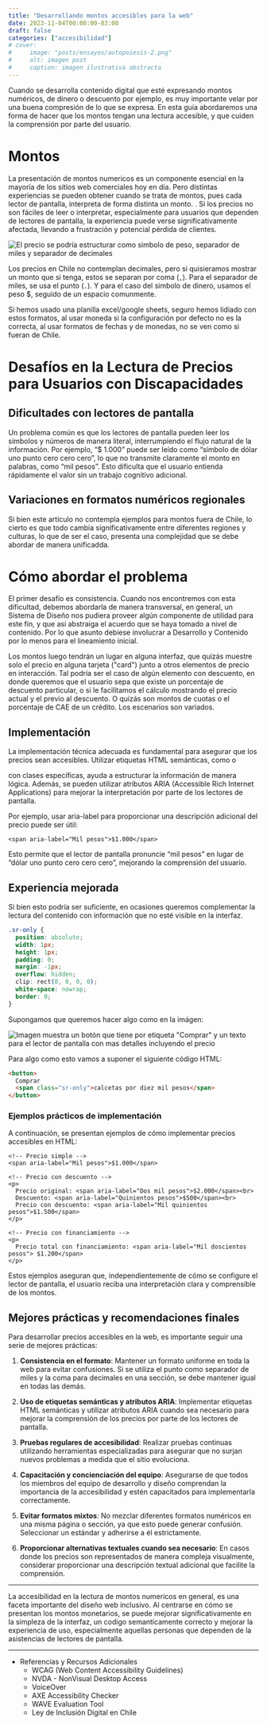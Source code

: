 ```yaml
---
title: "Desarrollando montos accesibles para la web"
date: 2023-11-04T00:00:00-03:00
draft: false
categories: ["accesibilidad"]
# cover:
#     image: "posts/ensayos/autopoiesis-2.png"
#     alt: imagen post
#     caption: imagen ilustrativa abstracta
---
```


Cuando se desarrolla contenido digital que esté expresando montos numéricos, de dinero o descuento por ejemplo, es muy importante velar por una buena compresión de lo que se expresa. En esta guía abordaremos una forma de hacer que los montos tengan una lectura accesible, y que cuiden la comprensión por parte del usuario.

# Montos

La presentación de montos numericos es un componente esencial en la mayoría de los sitios web comerciales hoy en dia. Pero distintas experiencias se pueden obtener cuando se trata de montos, pues cada lector de pantalla, interpreta de forma distinta un monto. . Si los precios no son fáciles de leer o interpretar, especialmente para usuarios que dependen de lectores de pantalla, la experiencia puede verse significativamente afectada, llevando a frustración y potencial pérdida de clientes.

![El precio se podría estructurar como simbolo de peso, separador de miles y separador de decimales](/posts/a11y/precios-accesibilidad-price_structure.png)

Los precios en Chile no contemplan decimales, pero si quisieramos mostrar un monto que si tenga, estos se separan por coma (`,`). Para el separador de miles, se usa el punto (`.`). Y para el caso del simbolo de dinero, usamos el peso $, seguido de un espacio comunmente.

Si hemos usado una planilla excel/google sheets, seguro hemos lidiado con estos formatos, al usar moneda si la configuración por defecto no es la correcta, al usar formatos de fechas y de monedas, no se ven como si fueran de Chile. 

# Desafíos en la Lectura de Precios para Usuarios con Discapacidades

## Dificultades con lectores de pantalla

Un problema común es que los lectores de pantalla pueden leer los símbolos y números de manera literal, interrumpiendo el flujo natural de la información. Por ejemplo, “$ 1.000” puede ser leído como “símbolo de dólar uno punto cero cero cero”, lo que no transmite claramente el monto en palabras, como “mil pesos”. Esto dificulta que el usuario entienda rápidamente el valor sin un trabajo cognitivo adicional.

## Variaciones en formatos numéricos regionales
Si bien este artículo no contempla ejemplos para montos fuera de Chile, lo cierto es que todo cambia significativamente entre diferentes regiones y culturas, lo que de ser el caso, presenta una complejidad que se debe abordar de manera unificadda.

# Cómo abordar el problema

El primer desafío es consistencia. Cuando nos encontremos con esta dificultad, debemos abordarla de manera transversal, en general, un Sistema de Diseño nos pudiera proveer algún componente de utilidad para este fin, y que asi abstraiga el acuerdo que se haya tomado a nivel de contenido. Por lo que asunto debiese involucrar a Desarrollo y Contenido por lo menos para el lineamiento inicial.

Los montos luego tendrán un lugar en alguna interfaz, que quizás muestre solo el precio en alguna tarjeta ("card") junto a otros elementos de precio en interacción. Tal podría ser el caso de algún elemento con descuento, en donde queremos que el usuario sepa que existe un porcentaje de descuento particular, o si le facilitamos el cálculo mostrando el precio actual y el previo al descuento. O quizás son montos de cuotas o el porcentaje de CAE de un crédito. Los escenarios son variados.



## Implementación

La implementación técnica adecuada es fundamental para asegurar que los precios sean accesibles. Utilizar etiquetas HTML semánticas, como <span> o <div> con clases específicas, ayuda a estructurar la información de manera lógica. Además, se pueden utilizar atributos ARIA (Accessible Rich Internet Applications) para mejorar la interpretación por parte de los lectores de pantalla.

Por ejemplo, usar aria-label para proporcionar una descripción adicional del precio puede ser útil:

```
<span aria-label="Mil pesos">$1.000</span>
```

Esto permite que el lector de pantalla pronuncie “mil pesos” en lugar de “dólar uno punto cero cero cero”, mejorando la comprensión del usuario.

## Experiencia mejorada

Si bien esto podría ser suficiente, en ocasiones queremos complementar la lectura del contenido con información que no esté visible en la interfaz.

```css
.sr-only {
  position: absolute;
  width: 1px;
  height: 1px;
  padding: 0;
  margin: -1px;
  overflow: hidden;
  clip: rect(0, 0, 0, 0);
  white-space: nowrap;
  border: 0;
}
```

Supongamos que queremos hacer algo como en la imágen:

![Imagen muestra un botón que tiene por etiqueta "Comprar" y un texto para el lector de pantalla con mas detalles incluyendo el precio](/posts/a11y/precios-accesibilidad-button_read.png)


Para algo como esto vamos a suponer el siguiente código HTML:

```html
<button>
  Comprar
  <span class="sr-only">calcetas por diez mil pesos</span>
</button>

```

### Ejemplos prácticos de implementación
A continuación, se presentan ejemplos de cómo implementar precios accesibles en HTML:


```
<!-- Precio simple -->
<span aria-label="Mil pesos">$1.000</span>

<!-- Precio con descuento -->
<p>
  Precio original: <span aria-label="Dos mil pesos">$2.000</span><br>
  Descuento: <span aria-label="Quinientos pesos">$500</span><br>
  Precio con descuento: <span aria-label="Mil quinientos pesos">$1.500</span>
</p>

<!-- Precio con financiamiento -->
<p>
  Precio total con financiamiento: <span aria-label="Mil doscientos pesos"> $1.200</span>
</p>
````

Estos ejemplos aseguran que, independientemente de cómo se configure el lector de pantalla, el usuario reciba una interpretación clara y comprensible de los montos.


## Mejores prácticas y recomendaciones finales
Para desarrollar precios accesibles en la web, es importante seguir una serie de mejores prácticas:

1. **Consistencia en el formato**: Mantener un formato uniforme en toda la web para evitar confusiones. Si se utiliza el punto como separador de miles y la coma para decimales en una sección, se debe mantener igual en todas las demás.

1. **Uso de etiquetas semánticas y atributos ARIA**: Implementar etiquetas HTML semánticas y utilizar atributos ARIA cuando sea necesario para mejorar la comprensión de los precios por parte de los lectores de pantalla.

1. **Pruebas regulares de accesibilidad**: Realizar pruebas continuas utilizando herramientas especializadas para asegurar que no surjan nuevos problemas a medida que el sitio evoluciona.

1. **Capacitación y concienciación del equipo**: Asegurarse de que todos los miembros del equipo de desarrollo y diseño comprendan la importancia de la accesibilidad y estén capacitados para implementarla correctamente.

1. **Evitar formatos mixtos**: No mezclar diferentes formatos numéricos en una misma página o sección, ya que esto puede generar confusión. Seleccionar un estándar y adherirse a él estrictamente.

1. **Proporcionar alternativas textuales cuando sea necesario**: En casos donde los precios son representados de manera compleja visualmente, considerar proporcionar una descripción textual adicional que facilite la comprensión.

---

La accesibilidad en la lectura de montos numericos en general, es una faceta importante del diseño web inclusivo. Al centrarse en cómo se presentan los montos monetarios, se puede mejorar significativamente en la simpleza de la interfaz, un codigo semanticamente correcto y mejorar la experiencia de uso, especialmente aquellas personas que dependen de la asistencias de lectores de pantalla. 

---

- Referencias y Recursos Adicionales
  - WCAG (Web Content Accessibility Guidelines)
  - NVDA - NonVisual Desktop Access
  - VoiceOver
  - AXE Accessibility Checker
  - WAVE Evaluation Tool
  - Ley de Inclusión Digital en Chile